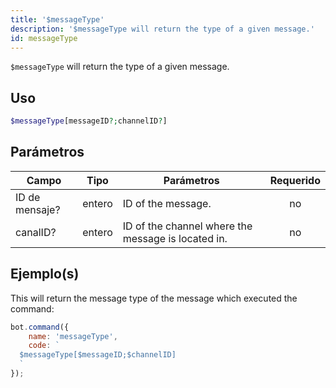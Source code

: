```yaml
---
title: '$messageType'
description: '$messageType will return the type of a given message.'
id: messageType
---
```


`$messageType` will return the type of a given message.

## Uso

```php
$messageType[messageID?;channelID?]
```

## Parámetros

| Campo          | Tipo   | Parámetros                                         | Requerido |
| -------------- | ------ | -------------------------------------------------- |:---------:|
| ID de mensaje? | entero | ID of the message.                                 |    no     |
| canalID?       | entero | ID of the channel where the message is located in. |    no     |

## Ejemplo(s)

This will return the message type of the message which executed the command:

```javascript
bot.command({
    name: 'messageType',
    code: `
  $messageType[$messageID;$channelID]
  `
});
```
